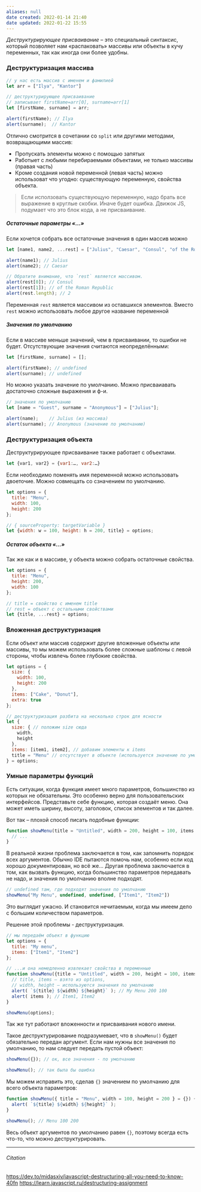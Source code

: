 ```yaml
---
aliases: null
date created: 2022-01-14 21:40
date updated: 2022-01-22 15:55
---
```


_Деструктурирующее присваивание_ – это специальный синтаксис, который позволяет нам «распаковать» массивы или объекты в кучу переменных, так как иногда они более удобны.

### Деструктуризация массива

```js
// у нас есть массив с именем и фамилией
let arr = ["Ilya", "Kantor"]

// деструктурирующее присваивание
// записывает firstName=arr[0], surname=arr[1]
let [firstName, surname] = arr;

alert(firstName); // Ilya
alert(surname);  // Kantor
```

Отлично смотрится в сочетании со `split` или другими методами, возвращающими массив:

- Пропускать элементы можно с помощью запятых
- Работыет с любыми перебираемыми объектами, не только массивы	(правая часть)
- Кроме создания новой переменной (левая часть) можно использоват что угодно: существующую переменную, свойства объекта.

> Если исползовать существующую переменную, надо брать все выражение в круглые скобки. Иначе будет ошибка. Движок JS, подумает что это блок кода,  а не присваивание.

##### Остаточные параметры «…»

Если хочется  собрать все остаточные значения в один массив можно

```js
let [name1, name2, ...rest] = ["Julius", "Caesar", "Consul", "of the Roman Republic"];

alert(name1); // Julius
alert(name2); // Caesar

// Обратите внимание, что `rest` является массивом.
alert(rest[0]); // Consul
alert(rest[1]); // of the Roman Republic
alert(rest.length); // 2
```

Переменная `rest` является массивом из оставшихся элементов. Вместо `rest` можно использовать любое другое название переменной

##### Значения по умолчанию

Если в массиве меньше значений, чем в присваивании, то ошибки не будет. Отсутствующие значения считаются неопределёнными:

```js
let [firstName, surname] = [];

alert(firstName); // undefined
alert(surname); // undefined
```

Но можно указать значение по умолчанию. Можно присваиавать достаточно сложные выражения и ф-и.

```js
// значения по умолчанию
let [name = "Guest", surname = "Anonymous"] = ["Julius"];

alert(name);    // Julius (из массива)
alert(surname); // Anonymous (значение по умолчанию)
```

### Деструктуризация объекта

Деструктурирующее присваивание также работает с объектами.

```js
let {var1, var2} = {var1:…, var2:…}
```

Если необходимо поменять имя переменной можно использовать двоеточие. Можно совмещать со сзначением по умолчанию.

```js
let options = {
  title: "Menu",
  width: 100,
  height: 200
};

// { sourceProperty: targetVariable }
let {width: w = 100, height: h = 200, title} = options;
```

##### Остаток объекта «…»

Так же как и в массиве, у объекта можно собрать остаточные свойства.

```js
let options = {
  title: "Menu",
  height: 200,
  width: 100
};

// title = свойство с именем title
// rest = объект с остальными свойствами
let {title, ...rest} = options;
```

### Вложенная деструктуризация

Если объект или массив содержит другие вложенные объекты или массивы, то мы можем использовать более сложные шаблоны с левой стороны, чтобы извлечь более глубокие свойства.

```js
let options = {
  size: {
    width: 100,
    height: 200
  },
  items: ["Cake", "Donut"],
  extra: true
};

// деструктуризация разбита на несколько строк для ясности
let {
  size: { // положим size сюда
    width,
    height
  },
  items: [item1, item2], // добавим элементы к items
  title = "Menu" // отсутствует в объекте (используется значение по умолчанию)
} = options;
```

### Умные параметры функций

Есть ситуации, когда функция имеет много параметров, большинство из которых не обязательны. Это особенно верно для пользовательских интерфейсов. Представьте себе функцию, которая создаёт меню. Она может иметь ширину, высоту, заголовок, список элементов и так далее.

Вот так – плохой способ писать подобные функции:

```js
function showMenu(title = "Untitled", width = 200, height = 100, items = []) {
  // ...
}
```

В реальной жизни проблема заключается в том, как запомнить порядок всех аргументов. Обычно IDE пытаются помочь нам, особенно если код хорошо документирован, но всё же… Другая проблема заключается в том, как вызвать функцию, когда большинство параметров передавать не надо, и значения по умолчанию вполне подходят.

```js
// undefined там, где подходят значения по умолчанию 
showMenu("My Menu", undefined, undefined, ["Item1", "Item2"])
```

Это выглядит ужасно. И становится нечитаемым, когда мы имеем дело с большим количеством параметров.

Решение этой проблемы - деструктуризация.

```js
// мы передаём объект в функцию
let options = {
  title: "My menu",
  items: ["Item1", "Item2"]
};

// ...и она немедленно извлекает свойства в переменные
function showMenu({title = "Untitled", width = 200, height = 100, items = []}) {
  // title, items – взято из options,
  // width, height – используются значения по умолчанию
  alert( `${title} ${width} ${height}` ); // My Menu 200 100
  alert( items ); // Item1, Item2
}

showMenu(options);
```

Так же тут работают вложенности и присваивания нового имени.

Такое деструктурирование подразумевает, что в `showMenu()` будет обязательно передан аргумент. Если нам нужны все значения по умолчанию, то нам следует передать пустой объект:

```js
showMenu({}); // ок, все значения - по умолчанию

showMenu(); // так была бы ошибка
```

Мы можем исправить это, сделав `{}` значением по умолчанию для всего объекта параметров:

```js
function showMenu({ title = "Menu", width = 100, height = 200 } = {}) {
  alert( `${title} ${width} ${height}` );
}

showMenu(); // Menu 100 200
```

Весь объект аргументов по умолчанию равен `{}`, поэтому всегда есть что-то, что можно деструктурировать.

---

###### Citation
https://dev.to/midasxiv/javascript-destructuring-all-you-need-to-know-40fn
<https://learn.javascript.ru/destructuring-assignment>
